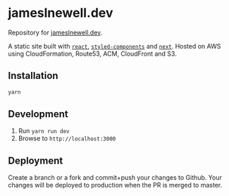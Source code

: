 # jameslnewell.dev

Repository for [jameslnewell.dev](https://jameslnewell.dev).

A static site built with [`react`](https://reactjs.org/), [`styled-components`](https://www.styled-components.com/) and [`next`](https://nextjs.org/). Hosted on AWS using CloudFormation, Route53, ACM, CloudFront and S3.

## Installation

```bash
yarn
```

## Development

1. Run `yarn run dev`
2. Browse to `http://localhost:3000`

## Deployment

Create a branch or a fork and commit+push your changes to Github. Your changes will be deployed to production when the PR is merged to master.
